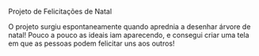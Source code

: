 Projeto de Felicitações de Natal

O projeto surgiu espontaneamente quando aprednia a desenhar árvore de natal!
Pouco a pouco as ideais iam aparecendo, e consegui criar uma tela em que as pessoas podem felicitar uns aos outros!